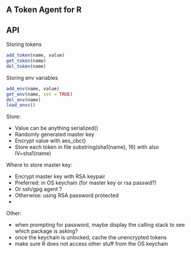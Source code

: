 A Token Agent for R
-------------------

## API

Storing tokens 

```r
add_token(name, value)
get_token(name)
del_token(name)
```

Storing env variables

```r
add_env(name, value)
get_env(name, set = TRUE)
del_env(name)
load_envs()
```

Store:

 - Value can be anything serialized()
 - Randomly generated master key 
 - Encrypt value with aes_cbc()
 - Store each token in file substring(sha1(name), 16) with also IV=sha1(name)

Where to store master key:

 - Encrypt master key with RSA keypair
 - Preferred: in OS keychain (for master key or rsa passwd?)
 - Or ssh/gpg agent ?
 - Otherwise: using RSA password protected
 - 

Other:

 - when prompting for password, maybe display the calling stack to see which package is asking?
 - once the keychain is unlocked, cache the unencrypted tokens
 - make sure R does not access other stuff from the OS keychain

